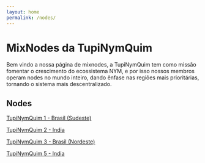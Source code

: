 ```yaml
---
layout: home
permalink: /nodes/
---
```

# MixNodes da TupiNymQuim

Bem vindo a nossa página de mixnodes, a TupiNymQuim tem como missão fomentar o crescimento do ecossistema NYM, e por isso nossos membros operam nodes no mundo inteiro, dando ênfase nas regiões mais prioritárias, tornando o sistema mais descentralizado.

## Nodes
[TupiNymQuim 1 - Brasil (Sudeste)](https://mixnet.explorers.guru/mixnode/7PvubVkboJQm881PxAJR6oBkMB6f8R1Au55tQjnmTasr)

[TupiNymQuim 2 - India](https://mixnet.explorers.guru/mixnode/7r4gtQGLbLZfJ9m1b5LmBksxLbvAzfRy6fqzeLAdwwY6)

[TupiNymQuim 3 - Brasil (Nordeste)](https://mixnet.explorers.guru/mixnode/DtQCygzXZsPT3D8ioqESBiWdCT2S1n11vJZWHKcMBy8t)

[TupiNymQuim 5 - India](https://mixnet.explorers.guru/mixnode/4PP6FnME2EF9hgu4Teo4BJ3q4iNfGmuAzC4gFHFY2jnK)

